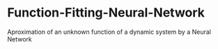 # Function-Fitting-Neural-Network
Aproximation of an unknown function of a dynamic system by a Neural Network
